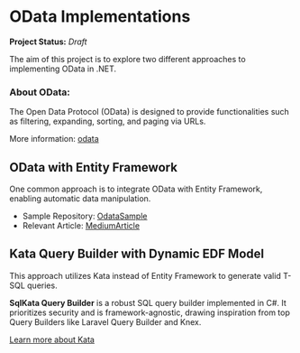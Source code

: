 # OData Implementations

**Project Status:** *Draft*

The aim of this project is to explore two different approaches to implementing OData in .NET.

### About OData:

The Open Data Protocol (OData) is designed to provide functionalities such as filtering, expanding, sorting, and paging via URLs.

More information: [odata](https://www.odata.org/)

## OData with Entity Framework

One common approach is to integrate OData with Entity Framework, enabling automatic data manipulation.

- Sample Repository: [OdataSample](https://github.com/OData/AspNetCoreOData)
- Relevant Article: [MediumArticle](https://medium.com/@ibrahimozgon/asp-net-core-odata-query-database-over-url-820624beef92)

## Kata Query Builder with Dynamic EDF Model

This approach utilizes Kata instead of Entity Framework to generate valid T-SQL queries.

**SqlKata Query Builder** is a robust SQL query builder implemented in C#. It prioritizes security and is framework-agnostic, drawing inspiration from top Query Builders like Laravel Query Builder and Knex.

[Learn more about Kata](https://sqlkata.com/)



  
